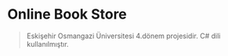 # Online Book Store
> Eskişehir Osmangazi Üniversitesi 4.dönem projesidir. 
> C# dili kullanılmıştır.
